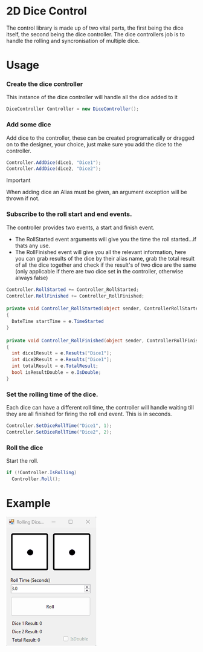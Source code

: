 # 2D Dice Control
The control library is made up of two vital parts, the first being the dice itself, the second being the dice controller. 
The dice controllers job is to handle the rolling and syncronisation of multiple dice.

# Usage
### Create the dice controller
This instance of the dice controller will handle all the dice added to it

```cs
DiceController Controller = new DiceController();
```

### Add some dice
Add dice to the controller, these can be created programatically or dragged on to the designer, your choice, just make sure you add
the dice to the controller.

```cs
Controller.AddDice(dice1, "Dice1");
Controller.AddDice(dice2, "Dice2");
```
> [!IMPORTANT]
> When adding dice an Alias must be given, an argument exception will be thrown if not.

### Subscribe to the roll start and end events.
The controller provides two events, a start and finish event. 
- The RollStarted event arguments will give you the time the roll started...if thats any use.
- The RollFinished event will give you all the relevant information, here you can grab results of the dice by their alias name, grab the total result of all the dice together
  and check if the result's of two dice are the same (only applicable if there are two dice set in the controller, otherwise always false)

```cs
Controller.RollStarted += Controller_RollStarted;
Controller.RollFinished += Controller_RollFinished;

private void Controller_RollStarted(object sender, ControllerRollStartedEventArgs e)
{
  DateTime startTime = e.TimeStarted
}

private void Controller_RollFinished(object sender, ControllerRollFinishedEventArgs e)
{
  int dice1Result = e.Results["Dice1"];
  int dice2Result = e.Results["Dice1"];
  int totalResult = e.TotalResult;
  bool isResultDouble = e.IsDouble;
}
```

### Set the rolling time of the dice.
Each dice can have a different roll time, the controller will handle waiting till they are all finished for firing the roll end event. This is in seconds.

```cs
Controller.SetDiceRollTime("Dice1", 1);
Controller.SetDiceRollTime("Dice2", 2);
```

### Roll the dice
Start the roll.

```cs
if (!Controller.IsRolling)
  Controller.Roll();
```

# Example

![alt text](https://github.com/itsjoshsmith/DiceControl/blob/master/DiceControlExample.gif?raw=true)
